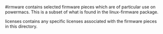 
#irmware contains selected firmware pieces which are of particular use on
powermacs.   This is a subset of what is found in the linux-firmware package.

licenses contains any specific licenses associated with the firmware pieces
in this directory.   

